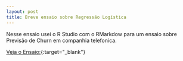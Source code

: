 ```yaml
---
layout: post
title: Breve ensaio sobre Regressão Logística
---
```


Nesse ensaio usei o R Studio com o RMarkdow para um ensaio sobre Previsão de Churn em companhia telefonica.


[Veja o Ensaio:](http://htmlpreview.github.com/?https://github.com/wilson-camargo-jr/EnsaioSobreRLog/blob/master/logistic_regression.html){:target="_blank"}
